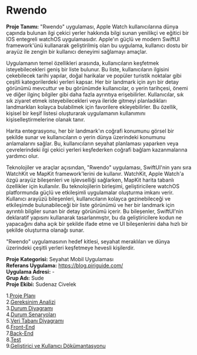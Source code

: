 # Rwendo
**Proje Tanımı:**
"Rwendo" uygulaması, Apple Watch kullanıcılarına dünya çapında bulunan ilgi çekici yerler hakkında bilgi sunan yenilikçi ve eğitici bir IOS entegreli watchOS uygulamasıdır. Apple'ın güçlü ve modern SwiftUI framework'ünü kullanarak geliştirilmiş olan bu uygulama, kullanıcı dostu bir arayüz ile zengin bir kullanıcı deneyimi sağlamayı amaçlar.
 
Uygulamanın temel özellikleri arasında, kullanıcıların keşfetmek isteyebilecekleri geniş bir liste bulunur. Bu liste, kullanıcıların ilgisini çekebilecek tarihi yapılar, doğal harikalar ve popüler turistik noktalar gibi çeşitli kategorilerdeki yerleri kapsar. Her bir landmark için ayrı bir detay görünümü mevcuttur ve bu görünümde kullanıcılar, o yerin tarihçesi, önemi ve diğer ilginç bilgiler gibi daha fazla ayrıntıya erişebilirler.
Kullanıcılar, sık sık ziyaret etmek isteyebilecekleri veya ileride gitmeyi planladıkları landmarkları kolayca bulabilmek için favorilere ekleyebilirler. Bu özellik, kişisel bir keşif listesi oluşturarak uygulamanın kullanımını kişiselleştirmelerine olanak tanır.

Harita entegrasyonu, her bir landmark'ın coğrafi konumunu görsel bir şekilde sunar ve kullanıcıların o yerin dünya üzerindeki konumunu anlamalarını sağlar. Bu, kullanıcıların seyahat planlaması yaparken veya çevrelerindeki ilgi çekici yerleri keşfederken coğrafi bağlam kazanmalarına yardımcı olur.

Teknolojiler ve araçlar açısından, "Rwendo" uygulaması, SwiftUI'nin yanı sıra WatchKit ve MapKit framework'lerini de kullanır. WatchKit, Apple Watch'a özgü arayüz bileşenleri ve işlevselliği sağlarken, MapKit harita tabanlı özellikler için kullanılır. Bu teknolojilerin birleşimi, geliştiricilere watchOS platformunda güçlü ve etkileşimli uygulamalar oluşturma imkanı verir.
Kullanıcı arayüzü bileşenleri, kullanıcıların kolayca gezinebileceği ve etkileşimde bulunabileceği bir liste görünümü ve her bir landmark için ayrıntılı bilgiler sunan bir detay görünümü içerir. Bu bileşenler, SwiftUI'nin deklaratif yapısını kullanarak tasarlanmıştır, bu da geliştiricilere kodun ne yapacağını daha açık bir şekilde ifade etme ve UI bileşenlerini daha hızlı bir şekilde oluşturma olanağı sunar.

"Rwendo" uygulamasının hedef kitlesi, seyahat meraklıları ve dünya üzerindeki çeşitli yerleri keşfetmeye hevesli kişilerdir. 

**Proje Kategorisi:** Seyahat Mobil Uygulaması <br>
**Referans Uygulama:** https://blog.piriguide.com/ <br>
**Uygulama Adresi:** - <br>
**Grup Adı:** Sude <br>
**Proje Ekibi:** Sudenaz Civelek <br>

1.[Proje Planı](projeplanı.md) <br>
2.[Gereksinim Analizi](gereksinimanalizi.md) <br>
3.[Durum Diyagramı](durumdiyagramı.md) <br>
4.[Durum Senaryoları](durumsenaryoları.md) <br>
5.[Veri Tabanı Diyagramı](veritabanıdiyagramı.md) <br>
6.[Front-End](front-end.md) <br>
7.[Back-End](back-end.md) <br>
8.[Test](test.md) <br>
9.[Geliştirici ve Kullanıcı Dökümantasyonu](geliştiricivekullanıcıdökümantasyonu.md) <br>


